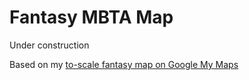 # Fantasy MBTA Map

Under construction

Based on my [to-scale fantasy map on Google My Maps](https://drive.google.com/open?id=1Qfhc5uoerZ6DQuTIiNurrHtN0uY&usp=sharing)
